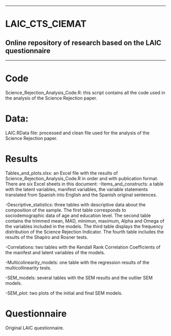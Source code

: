 ----------------------------------------------------------------------------------------------------------------------------------------------------------------
# LAIC_CTS_CIEMAT
Online repository of research based on the LAIC questionnaire
----------------------------------------------------------------------------------------------------------------------------------------------------------------
----------------------------------------------------------------------------------------------------------------------------------------------------------------

# Code
Science_Rejection_Analysis_Code.R: this script contains all the code used in the analysis of the Science Rejection paper.

# Data:
LAIC.RData file: processed and clean file used for the analysis of the Science Rejection paper.

# Results 
Tables_and_plots.xlsx: an Excel file with the results of Science_Rejection_Analysis_Code.R in order and with publication format. There are six Excel sheets in this document:
   -Items_and_constructs: a table with the latent variables, manifest variables, the variable statements translated from Spanish into English and the Spanish original sentences.
  
   -Descriptive_statistics: three tables with descriptive data about the composition of the sample. The first table corresponds to sociodemographic data of age and education level. The second table contains the trimmed mean, MAD, minimun, maximum, Alpha       and Omega of the variables included in the models. The third table displays the frequency distribution of the Science Rejection Indicator. The fourth table includes the results of the Shapiro and Rosner tests.
  
   -Correlations: two tables with the Kendall Rank Correlation Coefficients of the manifest and latent variables of the models.

   -Multicolinearity_models: one table with the regression results of the multicollinearity tests.

   -SEM_models: several tables with the SEM results and the outlier SEM models.

   -SEM_plot: two plots of the initial and final SEM models.

# Questionnaire
Original LAIC questionnaire.
